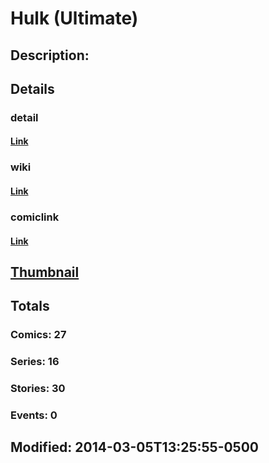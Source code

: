 # Hulk (Ultimate)
## Description: 
## Details
### detail
#### [Link](http://marvel.com/characters/25/hulk?utm_campaign=apiRef&utm_source=225578a89fc76f3d20fbffda5d17a88d)
### wiki
#### [Link](http://marvel.com/universe/Hulk_%28Ultimate%29?utm_campaign=apiRef&utm_source=225578a89fc76f3d20fbffda5d17a88d)
### comiclink
#### [Link](http://marvel.com/comics/characters/1011005/hulk_ultimate?utm_campaign=apiRef&utm_source=225578a89fc76f3d20fbffda5d17a88d)
## [Thumbnail](http://i.annihil.us/u/prod/marvel/i/mg/c/03/53176c06e3974.jpg)
## Totals
### Comics: 27
### Series: 16
### Stories: 30
### Events: 0
## Modified: 2014-03-05T13:25:55-0500